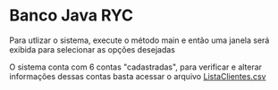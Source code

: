 # Banco Java RYC

Para utlizar o sistema, execute o método main e então uma janela será exibida para selecionar as opções desejadas

O sistema conta com 6 contas "cadastradas", para verificar e alterar informações dessas contas basta acessar o arquivo [ListaClientes.csv](https://github.com/YanAssis/Banco_Java_RYC/blob/main/ListaClientes.csv)
